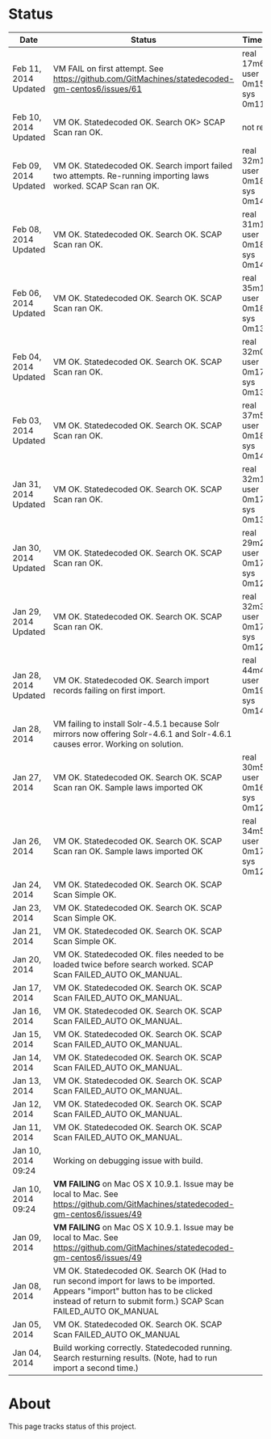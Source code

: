# Status

| Date         | Status | Time to Build |
|--------------|-------------|-------------|
| Feb 11, 2014 Updated| VM FAIL on first attempt. See https://github.com/GitMachines/statedecoded-gm-centos6/issues/61 |real 17m6.824s; user 0m15.142s; sys 0m11.967s|
| Feb 10, 2014 Updated| VM OK. Statedecoded OK. Search OK> SCAP Scan ran OK.|not recorded|
| Feb 09, 2014 Updated| VM OK. Statedecoded OK. Search import failed two attempts. Re-running importing laws worked. SCAP Scan ran OK.|real 32m15.545s; user 0m18.449s; sys 0m14.330s|
| Feb 08, 2014 Updated| VM OK. Statedecoded OK. Search OK. SCAP Scan ran OK.|real 31m10.238s; user 0m18.278s; sys 0m14.017s|
| Feb 06, 2014 Updated| VM OK. Statedecoded OK. Search OK. SCAP Scan ran OK.|real 35m1.503s; user 0m18.239s; sys 0m13.442s|
| Feb 04, 2014 Updated| VM OK. Statedecoded OK. Search OK. SCAP Scan ran OK.|real 32m0.920s; user 0m17.539s; sys 0m13.440s |
| Feb 03, 2014 Updated| VM OK. Statedecoded OK. Search OK. SCAP Scan ran OK.|real 37m59.014s; user  0m18.903s; sys 0m14.394s |
| Jan 31, 2014 Updated| VM OK. Statedecoded OK. Search OK. SCAP Scan ran OK.|real	32m17.492s; user	0m17.187s; sys	0m13.013s |
| Jan 30, 2014 Updated| VM OK. Statedecoded OK. Search OK. SCAP Scan ran OK.|real	29m22.489s; user	0m17.056s; sys 0m12.854s |
| Jan 29, 2014 Updated| VM OK. Statedecoded OK. Search OK. SCAP Scan ran OK.|real	32m37.225s; user 0m17.062s; sys	0m12.325s |
| Jan 28, 2014 Updated| VM OK. Statedecoded OK. Search import records failing on first import. |real 44m48.096s; user  0m19.328s; sys 0m14.857s |
| Jan 28, 2014 | VM failing to install Solr-4.5.1 because Solr mirrors now offering Solr-4.6.1 and Solr-4.6.1 causes error. Working on solution.| |
| Jan 27, 2014 | VM OK. Statedecoded OK. Search OK. SCAP Scan ran OK. Sample laws imported OK | real 30m54.485s; user 0m16.740s; sys 0m12.194s|
| Jan 26, 2014 | VM OK. Statedecoded OK. Search OK. SCAP Scan ran OK. Sample laws imported OK | real 34m50.109s; user 0m17.870s; sys 0m12.646s|
| Jan 24, 2014 | VM OK. Statedecoded OK. Search OK. SCAP Scan Simple OK.  | |
| Jan 23, 2014 | VM OK. Statedecoded OK. Search OK. SCAP Scan Simple OK.  | |
| Jan 21, 2014 | VM OK. Statedecoded OK. Search OK. SCAP Scan Simple OK.  | |
| Jan 20, 2014 | VM OK. Statedecoded OK. files needed to be loaded twice before search worked. SCAP Scan FAILED_AUTO OK_MANUAL.  | |
| Jan 17, 2014 | VM OK. Statedecoded OK. Search OK. SCAP Scan FAILED_AUTO OK_MANUAL.  | |
| Jan 16, 2014 | VM OK. Statedecoded OK. Search OK. SCAP Scan FAILED_AUTO OK_MANUAL.  | |
| Jan 15, 2014 | VM OK. Statedecoded OK. Search OK. SCAP Scan FAILED_AUTO OK_MANUAL.  | |
| Jan 14, 2014 | VM OK. Statedecoded OK. Search OK. SCAP Scan FAILED_AUTO OK_MANUAL.  | |
| Jan 13, 2014 | VM OK. Statedecoded OK. Search OK. SCAP Scan FAILED_AUTO OK_MANUAL.  | |
| Jan 12, 2014 | VM OK. Statedecoded OK. Search OK. SCAP Scan FAILED_AUTO OK_MANUAL.  | |
| Jan 11, 2014 | VM OK. Statedecoded OK. Search OK. SCAP Scan FAILED_AUTO OK_MANUAL.  | |
| Jan 10, 2014 09:24 | Working on debugging issue with build. | |
| Jan 10, 2014 09:24 | **VM FAILING** on Mac OS X 10.9.1. Issue may be local to Mac. See https://github.com/GitMachines/statedecoded-gm-centos6/issues/49 | |
| Jan 09, 2014 | **VM FAILING** on Mac OS X 10.9.1. Issue may be local to Mac. See https://github.com/GitMachines/statedecoded-gm-centos6/issues/49 | |
| Jan 08, 2014 | VM OK. Statedecoded OK. Search OK (Had to run second import for laws to be imported. Appears "import" button has to be clicked instead of return to submit form.) SCAP Scan FAILED_AUTO OK_MANUAL | |
| Jan 05, 2014 | VM OK. Statedecoded OK. Search OK. SCAP Scan FAILED_AUTO OK_MANUAL | |
| Jan 04, 2014 | Build working correctly. Statedecoded running. Search resturning results. (Note, had to run import a second time.)| |

# About

This page tracks status of this project.
